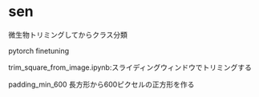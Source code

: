 # sen
微生物トリミングしてからクラス分類

pytorch finetuning

trim_square_from_image.ipynb:スライディングウィンドウでトリミングする

padding_min_600 長方形から600ピクセルの正方形を作る

